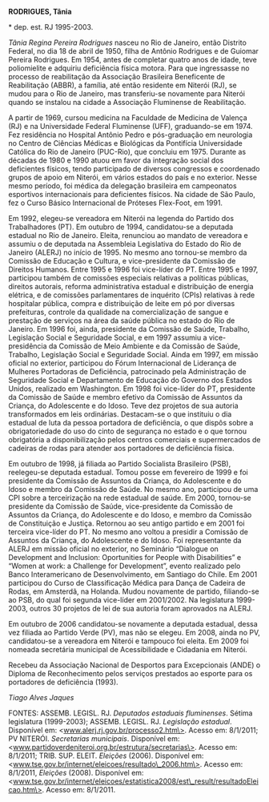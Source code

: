 **RODRIGUES, Tânia**

\* dep. est. RJ 1995-2003.

*Tânia Regina Pereira Rodrigues* nasceu no Rio de Janeiro, então
Distrito Federal, no dia 18 de abril de 1950, filha de Antônio Rodrigues
e de Guiomar Pereira Rodrigues. Em 1954, antes de completar quatro anos
de idade, teve poliomielite e adquiriu deficiência física motora. Para
que ingressasse no processo de reabilitação da Associação Brasileira
Beneficente de Reabilitação (ABBR), a família, até então residente em
Niterói (RJ), se mudou para o Rio de Janeiro, mas transferiu-se
novamente para Niterói quando se instalou na cidade a Associação
Fluminense de Reabilitação.

A partir de 1969, cursou medicina na Faculdade de Medicina de Valença
(RJ) e na Universidade Federal Fluminense (UFF), graduando-se em 1974.
Fez residência no Hospital Antônio Pedro e pós-graduação em neurologia
no Centro de Ciências Médicas e Biológicas da Pontifícia Universidade
Católica do Rio de Janeiro (PUC-Rio), que concluiu em 1975. Durante as
décadas de 1980 e 1990 atuou em favor da integração social dos
deficientes físicos, tendo participado de diversos congressos e
coordenado grupos de apoio em Niterói, em vários estados do país e no
exterior. Nesse mesmo período, foi médica da delegação brasileira em
campeonatos esportivos internacionais para deficientes físicos. Na
cidade de São Paulo, fez o Curso Básico Internacional de Próteses
Flex-Foot, em 1991.

Em 1992, elegeu-se vereadora em Niterói na legenda do Partido dos
Trabalhadores (PT). Em outubro de 1994, candidatou-se a deputada
estadual no Rio de Janeiro. Eleita, renunciou ao mandato de vereadora e
assumiu o de deputada na Assembleia Legislativa do Estado do Rio de
Janeiro (ALERJ) no início de 1995. No mesmo ano tornou-se membro da
Comissão de Educação e Cultura, e vice-presidente da Comissão de
Direitos Humanos. Entre 1995 e 1996 foi vice-líder do PT. Entre 1995 e
1997, participou também de comissões especiais relativas a políticas
públicas, direitos autorais, reforma administrativa estadual e
distribuição de energia elétrica, e de comissões parlamentares de
inquérito (CPIs) relativas à rede hospitalar pública, compra e
distribuição de leite em pó por diversas prefeituras, controle da
qualidade na comercialização de sangue e prestação de serviços na área
da saúde pública no estado do Rio de Janeiro. Em 1996 foi, ainda,
presidente da Comissão de Saúde, Trabalho, Legislação Social e
Seguridade Social, e em 1997 assumiu a vice-presidência da Comissão de
Meio Ambiente e da Comissão de Saúde, Trabalho, Legislação Social e
Seguridade Social. Ainda em 1997, em missão oficial no exterior,
participou do Fórum Internacional de Liderança de Mulheres Portadoras de
Deficiência, patrocinado pela Administração de Seguridade Social e
Departamento de Educação do Governo dos Estados Unidos, realizado em
Washington. Em 1998 foi vice-líder do PT, presidente da Comissão de
Saúde e membro efetivo da Comissão de Assuntos da Criança, do
Adolescente e do Idoso. Teve dez projetos de sua autoria transformados
em leis ordinárias. Destacam-se o que instituiu o dia estadual de luta
da pessoa portadora de deficiência, o que dispôs sobre a obrigatoriedade
do uso do cinto de segurança no estado e o que tornou obrigatória a
disponibilização pelos centros comerciais e supermercados de cadeiras de
rodas para atender aos portadores de deficiência física.

Em outubro de 1998, já filiada ao Partido Socialista Brasileiro (PSB),
reelegeu-se deputada estadual. Tomou posse em fevereiro de 1999 e foi
presidente da Comissão de Assuntos da Criança, do Adolescente e do Idoso
e membro da Comissão de Saúde. No mesmo ano, participou de uma CPI sobre
a terceirização na rede estadual de saúde. Em 2000, tornou-se presidente
da Comissão de Saúde, vice-presidente da Comissão de Assuntos da
Criança, do Adolescente e do Idoso, e membro da Comissão de Constituição
e Justiça. Retornou ao seu antigo partido e em 2001 foi terceira
vice-líder do PT. No mesmo ano voltou a presidir a Comissão de Assuntos
da Criança, do Adolescente e do Idoso. Foi representante da ALERJ em
missão oficial no exterior, no Seminário “Dialogue on Development and
Inclusion: Oportunities for People with Disabilities” e “Women at work:
a Challenge for Development”, evento realizado pelo Banco Interamericano
de Desenvolvimento, em Santiago do Chile. Em 2001 participou do Curso de
Classificação Médica para Dança de Cadeira de Rodas, em Amsterdã, na
Holanda. Mudou novamente de partido, filiando-se ao PSB, do qual foi
segunda vice-líder em 2001/2002. Na legislatura 1999-2003, outros 30
projetos de lei de sua autoria foram aprovados na ALERJ.

Em outubro de 2006 candidatou-se novamente a deputada estadual, dessa
vez filiada ao Partido Verde (PV), mas não se elegeu. Em 2008, ainda no
PV, candidatou-se a vereadora em Niterói e tampouco foi eleita. Em 2009
foi nomeada secretária municipal de Acessibilidade e Cidadania em
Niterói.

Recebeu da Associação Nacional de Desportos para Excepcionais (ANDE) o
Diploma de Reconhecimento pelos serviços prestados ao esporte para os
portadores de deficiência (1993).

*Tiago Alves Jaques*

FONTES: ASSEMB. LEGISL. RJ. *Deputados estaduais fluminenses*. Sétima
legislatura (1999-2003); ASSEMB. LEGISL. RJ. *Legislação estadual*.
Disponível em: \<www.alerj.rj.gov.br/processo2.htm\>. Acesso em:
8/1/2011; PV NITERÓI. *Secretarias municipais*. Disponível em:
\<www.partidoverdeniteroi.org.br/estrutura/secretarias\>. Acesso em:
8/1/2011; TRIB. SUP. ELEIT. *Eleições* (2006). Disponível em:
\<www.tse.gov.br/internet/eleicoes/resultado\_2006.htm\>. Acesso em:
8/1/2011, *Eleições* (2008). Disponível em:
\<www.tse.gov.br/internet/eleicoes/estatistica2008/est\_result/resultadoEleicao.htm\>.
Acesso em: 8/1/2011.
